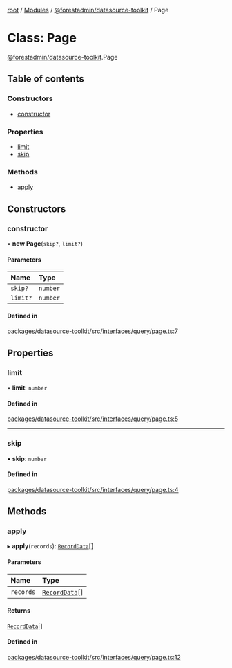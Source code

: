 [root](../README.md) / [Modules](../modules.md) / [@forestadmin/datasource-toolkit](../modules/forestadmin_datasource_toolkit.md) / Page

# Class: Page

[@forestadmin/datasource-toolkit](../modules/forestadmin_datasource_toolkit.md).Page

## Table of contents

### Constructors

- [constructor](forestadmin_datasource_toolkit.Page.md#constructor)

### Properties

- [limit](forestadmin_datasource_toolkit.Page.md#limit)
- [skip](forestadmin_datasource_toolkit.Page.md#skip)

### Methods

- [apply](forestadmin_datasource_toolkit.Page.md#apply)

## Constructors

### constructor

• **new Page**(`skip?`, `limit?`)

#### Parameters

| Name | Type |
| :------ | :------ |
| `skip?` | `number` |
| `limit?` | `number` |

#### Defined in

[packages/datasource-toolkit/src/interfaces/query/page.ts:7](https://github.com/ForestAdmin/agent-nodejs/blob/0eb369e/packages/datasource-toolkit/src/interfaces/query/page.ts#L7)

## Properties

### limit

• **limit**: `number`

#### Defined in

[packages/datasource-toolkit/src/interfaces/query/page.ts:5](https://github.com/ForestAdmin/agent-nodejs/blob/0eb369e/packages/datasource-toolkit/src/interfaces/query/page.ts#L5)

___

### skip

• **skip**: `number`

#### Defined in

[packages/datasource-toolkit/src/interfaces/query/page.ts:4](https://github.com/ForestAdmin/agent-nodejs/blob/0eb369e/packages/datasource-toolkit/src/interfaces/query/page.ts#L4)

## Methods

### apply

▸ **apply**(`records`): [`RecordData`](../modules/forestadmin_datasource_toolkit.md#recorddata)[]

#### Parameters

| Name | Type |
| :------ | :------ |
| `records` | [`RecordData`](../modules/forestadmin_datasource_toolkit.md#recorddata)[] |

#### Returns

[`RecordData`](../modules/forestadmin_datasource_toolkit.md#recorddata)[]

#### Defined in

[packages/datasource-toolkit/src/interfaces/query/page.ts:12](https://github.com/ForestAdmin/agent-nodejs/blob/0eb369e/packages/datasource-toolkit/src/interfaces/query/page.ts#L12)
